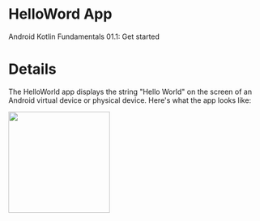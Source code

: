 # HelloWord App
Android Kotlin Fundamentals 01.1: Get started

# Details
The HelloWorld app displays the string "Hello World" on the screen of an Android virtual device or physical device. Here's what the app looks like:

<img src="https://user-images.githubusercontent.com/52785343/81484244-f1762900-923b-11ea-88e4-623cb75df7cc.png" width="200">